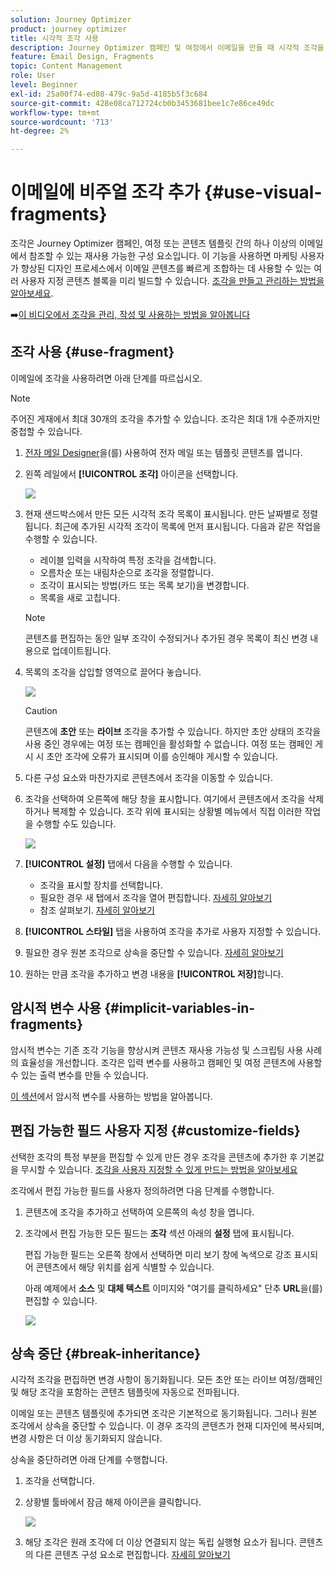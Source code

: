 ```yaml
---
solution: Journey Optimizer
product: journey optimizer
title: 시각적 조각 사용
description: Journey Optimizer 캠페인 및 여정에서 이메일을 만들 때 시각적 조각을 사용하는 방법을 알아봅니다
feature: Email Design, Fragments
topic: Content Management
role: User
level: Beginner
exl-id: 25a00f74-ed08-479c-9a5d-4185b5f3c684
source-git-commit: 428e08ca712724cb0b3453681bee1c7e86ce49dc
workflow-type: tm+mt
source-wordcount: '713'
ht-degree: 2%

---
```


# 이메일에 비주얼 조각 추가 {#use-visual-fragments}

조각은 Journey Optimizer 캠페인, 여정 또는 콘텐츠 템플릿 간의 하나 이상의 이메일에서 참조할 수 있는 재사용 가능한 구성 요소입니다. 이 기능을 사용하면 마케팅 사용자가 향상된 디자인 프로세스에서 이메일 콘텐츠를 빠르게 조합하는 데 사용할 수 있는 여러 사용자 지정 콘텐츠 블록을 미리 빌드할 수 있습니다. [조각을 만들고 관리하는 방법을 알아보세요](../content-management/fragments.md).

➡️[이 비디오에서 조각을 관리, 작성 및 사용하는 방법을 알아봅니다](../content-management/fragments.md#video-fragments)

## 조각 사용 {#use-fragment}

이메일에 조각을 사용하려면 아래 단계를 따르십시오.

>[!NOTE]
>
>주어진 게재에서 최대 30개의 조각을 추가할 수 있습니다. 조각은 최대 1개 수준까지만 중첩할 수 있습니다.


1. [전자 메일 Designer](get-started-email-design.md)을(를) 사용하여 전자 메일 또는 템플릿 콘텐츠를 엽니다.

1. 왼쪽 레일에서 **[!UICONTROL 조각]** 아이콘을 선택합니다.

   ![](assets/fragments-in-designer.png)

1. 현재 샌드박스에서 만든 모든 시각적 조각 목록이 표시됩니다. 만든 날짜별로 정렬됩니다. 최근에 추가된 시각적 조각이 목록에 먼저 표시됩니다. 다음과 같은 작업을 수행할 수 있습니다.

   * 레이블 입력을 시작하여 특정 조각을 검색합니다.
   * 오름차순 또는 내림차순으로 조각을 정렬합니다.
   * 조각이 표시되는 방법(카드 또는 목록 보기)을 변경합니다.
   * 목록을 새로 고칩니다.

   >[!NOTE]
   >
   >콘텐츠를 편집하는 동안 일부 조각이 수정되거나 추가된 경우 목록이 최신 변경 내용으로 업데이트됩니다.

1. 목록의 조각을 삽입할 영역으로 끌어다 놓습니다.

   ![](assets/fragment-insert.png)

   >[!CAUTION]
   >
   >콘텐츠에 **초안** 또는 **라이브** 조각을 추가할 수 있습니다. 하지만 초안 상태의 조각을 사용 중인 경우에는 여정 또는 캠페인을 활성화할 수 없습니다. 여정 또는 캠페인 게시 시 초안 조각에 오류가 표시되며 이를 승인해야 게시할 수 있습니다.

1. 다른 구성 요소와 마찬가지로 콘텐츠에서 조각을 이동할 수 있습니다.

1. 조각을 선택하여 오른쪽에 해당 창을 표시합니다. 여기에서 콘텐츠에서 조각을 삭제하거나 복제할 수 있습니다. 조각 위에 표시되는 상황별 메뉴에서 직접 이러한 작업을 수행할 수도 있습니다.

   ![](assets/fragment-right-pane.png)

1. **[!UICONTROL 설정]** 탭에서 다음을 수행할 수 있습니다.

   * 조각을 표시할 장치를 선택합니다.
   * 필요한 경우 새 탭에서 조각을 열어 편집합니다. [자세히 알아보기](../content-management/fragments.md#edit-fragments)
   * 참조 살펴보기. [자세히 알아보기](../content-management/fragments.md#explore-references)

1. **[!UICONTROL 스타일]** 탭을 사용하여 조각을 추가로 사용자 지정할 수 있습니다.

1. 필요한 경우 원본 조각으로 상속을 중단할 수 있습니다. [자세히 알아보기](#break-inheritance)

1. 원하는 만큼 조각을 추가하고 변경 내용을 **[!UICONTROL 저장]**&#x200B;합니다.

## 암시적 변수 사용 {#implicit-variables-in-fragments}

암시적 변수는 기존 조각 기능을 향상시켜 콘텐츠 재사용 가능성 및 스크립팅 사용 사례의 효율성을 개선합니다. 조각은 입력 변수를 사용하고 캠페인 및 여정 콘텐츠에 사용할 수 있는 출력 변수를 만들 수 있습니다.

[이 섹션](../personalization/use-expression-fragments.md#implicit-variables)에서 암시적 변수를 사용하는 방법을 알아봅니다.

## 편집 가능한 필드 사용자 지정 {#customize-fields}

선택한 조각의 특정 부분을 편집할 수 있게 만든 경우 조각을 콘텐츠에 추가한 후 기본값을 무시할 수 있습니다. [조각을 사용자 지정할 수 있게 만드는 방법을 알아보세요](../content-management/customizable-fragments.md)

조각에서 편집 가능한 필드를 사용자 정의하려면 다음 단계를 수행합니다.

1. 콘텐츠에 조각을 추가하고 선택하여 오른쪽의 속성 창을 엽니다.

1. 조각에서 편집 가능한 모든 필드는 **조각** 섹션 아래의 **설정** 탭에 표시됩니다.

   편집 가능한 필드는 오른쪽 창에서 선택하면 미리 보기 창에 녹색으로 강조 표시되어 콘텐츠에서 해당 위치를 쉽게 식별할 수 있습니다.

   아래 예제에서 **소스** 및 **대체 텍스트** 이미지와 &quot;여기를 클릭하세요&quot; 단추 **URL**&#x200B;을(를) 편집할 수 있습니다.

   ![](assets/fragment-editable.png)

## 상속 중단 {#break-inheritance}

시각적 조각을 편집하면 변경 사항이 동기화됩니다. 모든 초안 또는 라이브 여정/캠페인 및 해당 조각을 포함하는 콘텐츠 템플릿에 자동으로 전파됩니다.

이메일 또는 콘텐츠 템플릿에 추가되면 조각은 기본적으로 동기화됩니다. 그러나 원본 조각에서 상속을 중단할 수 있습니다. 이 경우 조각의 콘텐츠가 현재 디자인에 복사되며, 변경 사항은 더 이상 동기화되지 않습니다.

상속을 중단하려면 아래 단계를 수행합니다.

1. 조각을 선택합니다.

1. 상황별 툴바에서 잠금 해제 아이콘을 클릭합니다.

   ![](assets/fragment-break-inheritance.png)

1. 해당 조각은 원래 조각에 더 이상 연결되지 않는 독립 실행형 요소가 됩니다. 콘텐츠의 다른 콘텐츠 구성 요소로 편집합니다. [자세히 알아보기](content-components.md)
